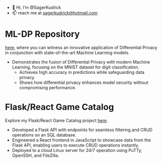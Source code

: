- 👋 Hi, I’m @SagerKudrick
- 📫 reach me at sagerkudrick@hotmail.com

# ML-DP Repository
[here](https://github.com/SagerKudrick/ml-dp), where you can witness an innovative application of Differential Privacy in conjunction with state-of-the-art Machine Learning models.

- Demonstrates the fusion of Differential Privacy with modern Machine Learning, focusing on the MNIST dataset for digit classification.
  - Achieves high accuracy in predictions while safeguarding data privacy.
  - Shows how differential privacy enhances model security without compromising performance.

# Flask/React Game Catalog

Explore my Flask/React Game Catalog project [here](https://github.com/SagerKudrick/flask-react-game-scraper).

- Developed a Flask API with endpoints for seamless filtering and CRUD operations on an SQL database.
- Engineered a React frontend in JavaScript to showcase data from the Flask API, enabling users to execute CRUD operations instantly.
- Deployed to a cloud Linux server for 24/7 operation using PuTTy, OpenSSH, and FileZilla.

<!--[![Sager's GitHub stats](https://github-readme-stats.vercel.app/api?username=sagerkudrick)](https://github.com/anuraghazra/github-readme-stats)--->

<!---
SagerKudrick/SagerKudrick is a ✨ special ✨ repository because its `README.md` (this file) appears on your GitHub profile.
You can click the Preview link to take a look at your changes.
--->
